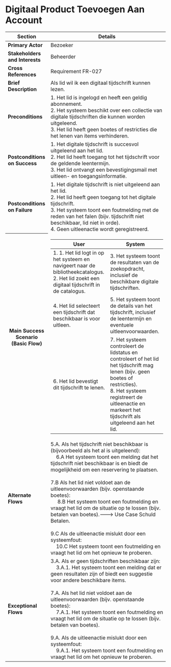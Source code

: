 # Digitaal Product Toevoegen Aan Account
<table>
    <thead>
        <tr>
            <th><strong>Section</strong></th>
            <th><strong>Details</strong></th>
        </tr>
    </thead>
    <tbody>
        <tr>
            <td><strong>Primary Actor</strong></td>
            <td>Bezoeker</td>
        </tr>
        <tr>
            <td><strong>Stakeholders and Interests</strong></td>
            <td>Beheerder</td>
        </tr>
        <tr>
            <td><strong>Cross References</strong></td>
            <td>Requirement FR-027</td>
        </tr>
        <tr>
            <td><strong>Brief Description</strong></td>
            <td>Als lid wil ik een digitaal tijdschrift kunnen lezen.</td>
        </tr>
        <tr>
            <td><strong>Preconditions</strong></td>
            <td>1. Het lid is ingelogd en heeft een geldig abonnement.<br>2. Het systeem beschikt over een collectie van digitale tijdschriften die kunnen worden uitgeleend.<br>3. Het lid heeft geen boetes of restricties die het lenen van items verhinderen.</td>
        </tr>
        <tr>
            <td><strong>Postconditions on Success</strong></td>
            <td>1. Het digitale tijdschrift is succesvol uitgeleend aan het lid.<br>2. Het lid heeft toegang tot het tijdschrift voor de geldende leentermijn.<br>3. Het lid ontvangt een bevestigingsmail met uitleen- en toegangsinformatie.</td>
        </tr>
        <tr>
            <td><strong>Postconditions on Failure</strong></td>
            <td>1. Het digitale tijdschrift is niet uitgeleend aan het lid.<br>2. Het lid heeft geen toegang tot het digitale tijdschrift.<br>3. Het systeem toont een foutmelding met de reden van het falen (bijv. tijdschrift niet beschikbaar, lid niet in orde).<br>4. Geen uitleenactie wordt geregistreerd.</td>
        </tr>
        <tr>
            <th scope="row">Main Success Scenario (Basic Flow)</th>
            <td>
                <table>
                    <thead>
                        <tr>
                            <th scope="col">User</th>
                            <th scope="col">System</th>
                        </tr>
                    </thead>
                    <tbody>
                        <tr>
                            <td>
                                1. 1. Het lid logt in op het systeem en navigeert naar de bibliotheekcatalogus.<br>
                               2. Het lid zoekt een digitaal tijdschrift in de catalogus.<br> </td>
                            <td>
                                3. Het systeem toont de resultaten van de zoekopdracht, inclusief de beschikbare digitale tijdschriften. </td>
							<tr>
                                <td>
                                4. Het lid selecteert een tijdschrift dat beschikbaar is voor uitleen. </td>
                                <td>
                                5. Het systeem toont de details van het tijdschrift, inclusief de leentermijn en eventuele uitleenvoorwaarden.</td>
                            </tr>
                            <tr>
                                <td>
                                6. Het lid bevestigt dit tijdschrift te lenen.<br> </td>
                            <td>
                                7.  Het systeem controleert de lidstatus en controleert of het lid het tijdschrift mag lenen (bijv. geen boetes of restricties).<br> 
                                8. Het systeem registreert de uitleenactie en markeert het tijdschrift als uitgeleend aan het lid.</td>
                            </tr>
                        </tbody>
                    </table>
                </td>
            </tr>
            <td><strong>Alternate Flows</strong></td>
            <td>5.A. Als het tijdschrift niet beschikbaar is (bijvoorbeeld als het al is uitgeleend):<br>&nbsp;&nbsp;&nbsp;&nbsp;6.A Het systeem toont een melding dat het tijdschrift niet beschikbaar is en biedt de mogelijkheid om een reservering te plaatsen.<br><br>7.B Als het lid niet voldoet aan de uitleenvoorwaarden (bijv. openstaande boetes):<br>&nbsp &nbsp;&nbsp;&nbsp;8.B Het systeem toont een foutmelding en vraagt het lid om de situatie op te lossen (bijv. betalen van boetes).---> Use Case Schuld Betalen.<br><br>9.C Als de uitleenactie mislukt door een systeemfout:<br>&nbsp;&nbsp;&nbsp;&nbsp;10.C Het systeem toont een foutmelding en vraagt het lid om het opnieuw te proberen.</td>
        </tr>
        <tr>
            <td><strong>Exceptional Flows</strong></td>
            <td>3.A. Als er geen tijdschriften beschikbaar zijn:<br>&nbsp;&nbsp;&nbsp;&nbsp;3.A.1. Het systeem toont een melding dat er geen resultaten zijn of biedt een suggestie voor andere beschikbare items.<br><br>7.A. Als het lid niet voldoet aan de uitleenvoorwaarden (bijv. openstaande boetes):<br>&nbsp;&nbsp;&nbsp;&nbsp;7.A.1. Het systeem toont een foutmelding en vraagt het lid om de situatie op te lossen (bijv. betalen van boetes).<br><br>9.A. Als de uitleenactie mislukt door een systeemfout:<br>&nbsp;&nbsp;&nbsp;&nbsp;9.A.1. Het systeem toont een foutmelding en vraagt het lid om het opnieuw te proberen.</td>
        </tr>
    </tbody>
</table>
